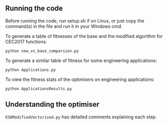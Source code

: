 ## Running the code

Before running the code, run setup.sh if on Linux, or just copy the command(s) in the file and run it in your Windows cmd.

To generate a table of fitnesses of the base and the modified algorithm for CEC2017 functions:
```
python new_vs_base_comparsion.py
```

To generate a similar table of fitness for some engineering applications:
```
python Applications.py
```

To view the fitness stats of the optimisers on engineering applications:
```
python ApplicationsResults.py
```

## Understanding the optimiser
`ESOModifiedVectorised.py` has detailed comments explaining each step.